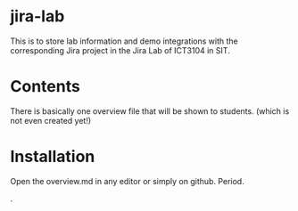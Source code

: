 # jira-lab

This is to store lab information and demo integrations with the corresponding Jira project in the Jira Lab of ICT3104 in SIT.

# Contents
There is basically one overview file that will be shown to students. (which is not even created yet!)

# Installation
Open the overview.md in any editor or simply on github. Period.

.
